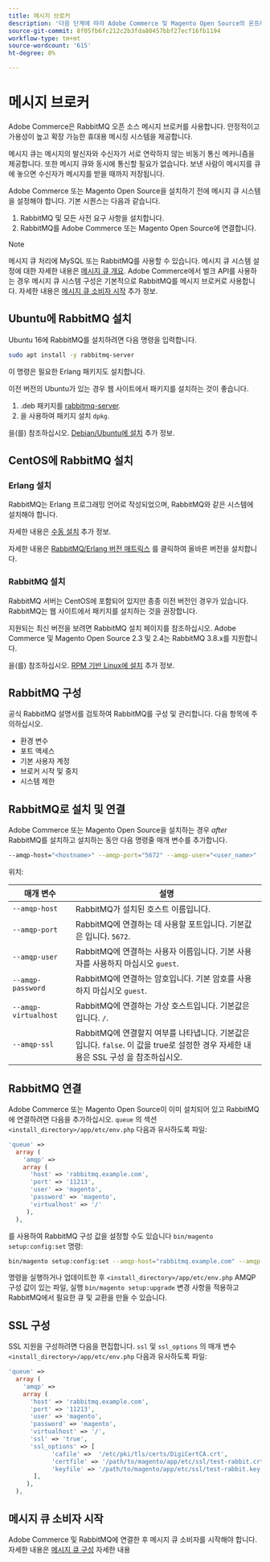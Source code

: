 ```yaml
---
title: 메시지 브로커
description: '다음 단계에 따라 Adobe Commerce 및 Magento Open Source의 온프레미스 설치에 필요한 메시지 브로커 소프트웨어(예: RabbitMQ)를 설치하고 구성합니다.'
source-git-commit: 8f05fb6fc212c2b3fda80457bbf27ecf16fb1194
workflow-type: tm+mt
source-wordcount: '615'
ht-degree: 0%

---
```



# 메시지 브로커

Adobe Commerce은 RabbitMQ 오픈 소스 메시지 브로커를 사용합니다. 안정적이고 가용성이 높고 확장 가능한 휴대용 메시징 시스템을 제공합니다.

메시지 큐는 메시지의 발신자와 수신자가 서로 연락하지 않는 비동기 통신 메커니즘을 제공합니다. 또한 메시지 큐와 동시에 통신할 필요가 없습니다. 보낸 사람이 메시지를 큐에 놓으면 수신자가 메시지를 받을 때까지 저장됩니다.

Adobe Commerce 또는 Magento Open Source을 설치하기 전에 메시지 큐 시스템을 설정해야 합니다. 기본 시퀀스는 다음과 같습니다.

1. RabbitMQ 및 모든 사전 요구 사항을 설치합니다.
1. RabbitMQ를 Adobe Commerce 또는 Magento Open Source에 연결합니다.

>[!NOTE]
>
>메시지 큐 처리에 MySQL 또는 RabbitMQ를 사용할 수 있습니다. 메시지 큐 시스템 설정에 대한 자세한 내용은 [메시지 큐 개요](https://developer.adobe.com/commerce/php/development/components/message-queues/). Adobe Commerce에서 벌크 API를 사용하는 경우 메시지 큐 시스템 구성은 기본적으로 RabbitMQ를 메시지 브로커로 사용합니다. 자세한 내용은 [메시지 큐 소비자 시작](../../configuration/cli/start-message-queues.md) 추가 정보.

## Ubuntu에 RabbitMQ 설치

Ubuntu 16에 RabbitMQ를 설치하려면 다음 명령을 입력합니다.

```bash
sudo apt install -y rabbitmq-server
```

이 명령은 필요한 Erlang 패키지도 설치합니다.

이전 버전의 Ubuntu가 있는 경우 웹 사이트에서 패키지를 설치하는 것이 좋습니다.

1. .deb 패키지를 [rabbitmq-server](https://www.rabbitmq.com/download.html).
1. 을 사용하여 패키지 설치 `dpkg`.

을(를) 참조하십시오. [Debian/Ubuntu에 설치](https://www.rabbitmq.com/install-debian.html) 추가 정보.

## CentOS에 RabbitMQ 설치

### Erlang 설치

RabbitMQ는 Erlang 프로그래밍 언어로 작성되었으며, RabbitMQ와 같은 시스템에 설치해야 합니다.

자세한 내용은 [수동 설치](https://www.erlang-solutions.com/downloads/) 추가 정보.

자세한 내용은 [RabbitMQ/Erlang 버전 매트릭스](https://www.rabbitmq.com/which-erlang.html) 를 클릭하여 올바른 버전을 설치합니다.

### RabbitMQ 설치

RabbitMQ 서버는 CentOS에 포함되어 있지만 종종 이전 버전인 경우가 있습니다. RabbitMQ는 웹 사이트에서 패키지를 설치하는 것을 권장합니다.

지원되는 최신 버전을 보려면 RabbitMQ 설치 페이지를 참조하십시오. Adobe Commerce 및 Magento Open Source 2.3 및 2.4는 RabbitMQ 3.8.x를 지원합니다.

을(를) 참조하십시오. [RPM 기반 Linux에 설치](https://www.rabbitmq.com/install-rpm.html) 추가 정보.

## RabbitMQ 구성

공식 RabbitMQ 설명서를 검토하여 RabbitMQ를 구성 및 관리합니다. 다음 항목에 주의하십시오.

* 환경 변수
* 포트 액세스
* 기본 사용자 계정
* 브로커 시작 및 중지
* 시스템 제한

## RabbitMQ로 설치 및 연결

Adobe Commerce 또는 Magento Open Source을 설치하는 경우 _after_ RabbitMQ를 설치하고 설치하는 동안 다음 명령줄 매개 변수를 추가합니다.

```bash
--amqp-host="<hostname>" --amqp-port="5672" --amqp-user="<user_name>" --amqp-password="<password>" --amqp-virtualhost="/"
```

위치:

| 매개 변수 | 설명 |
|--- |--- |
| `--amqp-host` | RabbitMQ가 설치된 호스트 이름입니다. |
| `--amqp-port` | RabbitMQ에 연결하는 데 사용할 포트입니다. 기본값은 입니다. `5672`. |
| `--amqp-user` | RabbitMQ에 연결하는 사용자 이름입니다. 기본 사용자를 사용하지 마십시오 `guest`. |
| `--amqp-password` | RabbitMQ에 연결하는 암호입니다. 기본 암호를 사용하지 마십시오 `guest`. |
| `--amqp-virtualhost` | RabbitMQ에 연결하는 가상 호스트입니다. 기본값은 입니다. `/`. |
| `--amqp-ssl` | RabbitMQ에 연결할지 여부를 나타냅니다. 기본값은 입니다. `false`. 이 값을 true로 설정한 경우 자세한 내용은 SSL 구성 을 참조하십시오. |

## RabbitMQ 연결

Adobe Commerce 또는 Magento Open Source이 이미 설치되어 있고 RabbitMQ에 연결하려면 다음을 추가하십시오. `queue` 의 섹션 `<install_directory>/app/etc/env.php` 다음과 유사하도록 파일:

```php
'queue' =>
  array (
    'amqp' =>
    array (
      'host' => 'rabbitmq.example.com',
      'port' => '11213',
      'user' => 'magento',
      'password' => 'magento',
      'virtualhost' => '/'
     ),
  ),
```

를 사용하여 RabbitMQ 구성 값을 설정할 수도 있습니다 `bin/magento setup:config:set` 명령:

```bash
bin/magento setup:config:set --amqp-host="rabbitmq.example.com" --amqp-port="11213" --amqp-user="magento" --amqp-password="magento" --amqp-virtualhost="/"
```

명령을 실행하거나 업데이트한 후 `<install_directory>/app/etc/env.php` AMQP 구성 값이 있는 파일, 실행 `bin/magento setup:upgrade` 변경 사항을 적용하고 RabbitMQ에서 필요한 큐 및 교환을 만들 수 있습니다.

## SSL 구성

SSL 지원을 구성하려면 다음을 편집합니다. `ssl` 및 `ssl_options` 의 매개 변수 `<install_directory>/app/etc/env.php` 다음과 유사하도록 파일:

```php
'queue' =>
  array (
    'amqp' =>
    array (
      'host' => 'rabbitmq.example.com',
      'port' => '11213',
      'user' => 'magento',
      'password' => 'magento',
      'virtualhost' => '/',
      'ssl' => 'true',
      'ssl_options' => [
            'cafile' =>  '/etc/pki/tls/certs/DigiCertCA.crt',
            'certfile' => '/path/to/magento/app/etc/ssl/test-rabbit.crt',
            'keyfile' => '/path/to/magento/app/etc/ssl/test-rabbit.key'
       ],
     ),
  ),
```

## 메시지 큐 소비자 시작

Adobe Commerce 및 RabbitMQ에 연결한 후 메시지 큐 소비자를 시작해야 합니다. 자세한 내용은 [메시지 큐 구성](../../configuration/cli/start-message-queues.md) 자세한 내용
